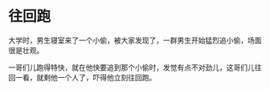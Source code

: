 # 往回跑

大学时，男生寝室来了一个小偷，被大家发现了，一群男生开始猛烈追小偷，场面很是壮观。 

一哥们儿跑得特快，就在他快要追到那个小偷时，发觉有点不对劲儿，这哥们儿往回一看，就剩他一个人了，吓得他立刻往回跑。